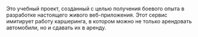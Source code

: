 Это учебный проект, созданный с целью получения боевого опыта в разработке настоящего живого веб-приложения. Этот сервис имитирует работу каршеринга, в котором можно не только арендовать автомобили, но и сдавать их в аренду.